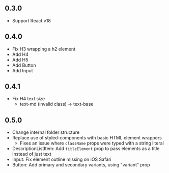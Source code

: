 ## 0.3.0

- Support React v18

## 0.4.0

- Fix H3 wrapping a h2 element
- Add H4
- Add H5
- Add Button
- Add Input

## 0.4.1

- Fix H4 text size
  - text-md (invalid class) -> text-base

## 0.5.0

- Change internal folder structure
- Replace use of styled-components with basic HTML element wrappers
  - Fixes an issue where `className` props were typed with a string literal
- DescriptionListItem: Add `titleElement` prop to pass elements as a title instead of just text
- Input: Fix element outline missing on iOS Safari
- Button: Add primary and secondary variants, using "variant" prop
